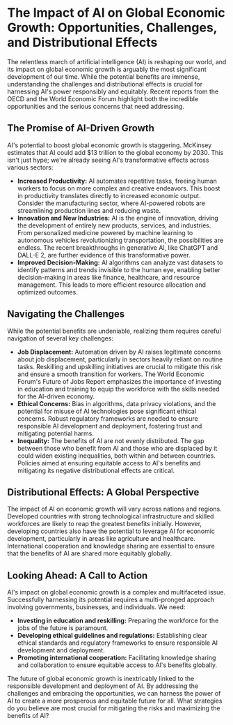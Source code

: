 # The Impact of AI on Global Economic Growth: Opportunities, Challenges, and Distributional Effects

The relentless march of artificial intelligence (AI) is reshaping our world, and its impact on global economic growth is arguably the most significant development of our time.  While the potential benefits are immense, understanding the challenges and distributional effects is crucial for harnessing AI's power responsibly and equitably.  Recent reports from the OECD and the World Economic Forum highlight both the incredible opportunities and the serious concerns that need addressing.

## The Promise of AI-Driven Growth

AI's potential to boost global economic growth is staggering.  McKinsey estimates that AI could add $13 trillion to the global economy by 2030. This isn't just hype; we're already seeing AI's transformative effects across various sectors:

* **Increased Productivity:** AI automates repetitive tasks, freeing human workers to focus on more complex and creative endeavors. This boost in productivity translates directly to increased economic output. Consider the manufacturing sector, where AI-powered robots are streamlining production lines and reducing waste.
* **Innovation and New Industries:** AI is the engine of innovation, driving the development of entirely new products, services, and industries.  From personalized medicine powered by machine learning to autonomous vehicles revolutionizing transportation, the possibilities are endless.  The recent breakthroughs in generative AI, like ChatGPT and DALL-E 2, are further evidence of this transformative power.
* **Improved Decision-Making:** AI algorithms can analyze vast datasets to identify patterns and trends invisible to the human eye, enabling better decision-making in areas like finance, healthcare, and resource management.  This leads to more efficient resource allocation and optimized outcomes.

## Navigating the Challenges

While the potential benefits are undeniable, realizing them requires careful navigation of several key challenges:

* **Job Displacement:**  Automation driven by AI raises legitimate concerns about job displacement, particularly in sectors heavily reliant on routine tasks.  Reskilling and upskilling initiatives are crucial to mitigate this risk and ensure a smooth transition for workers.  The World Economic Forum's Future of Jobs Report emphasizes the importance of investing in education and training to equip the workforce with the skills needed for the AI-driven economy.
* **Ethical Concerns:**  Bias in algorithms, data privacy violations, and the potential for misuse of AI technologies pose significant ethical concerns.  Robust regulatory frameworks are needed to ensure responsible AI development and deployment, fostering trust and mitigating potential harms.
* **Inequality:** The benefits of AI are not evenly distributed.  The gap between those who benefit from AI and those who are displaced by it could widen existing inequalities, both within and between countries.  Policies aimed at ensuring equitable access to AI's benefits and mitigating its negative distributional effects are critical.

## Distributional Effects: A Global Perspective

The impact of AI on economic growth will vary across nations and regions.  Developed countries with strong technological infrastructure and skilled workforces are likely to reap the greatest benefits initially.  However, developing countries also have the potential to leverage AI for economic development, particularly in areas like agriculture and healthcare.  International cooperation and knowledge sharing are essential to ensure that the benefits of AI are shared more equitably globally.


## Looking Ahead: A Call to Action

AI's impact on global economic growth is a complex and multifaceted issue.  Successfully harnessing its potential requires a multi-pronged approach involving governments, businesses, and individuals.  We need:

* **Investing in education and reskilling:** Preparing the workforce for the jobs of the future is paramount.
* **Developing ethical guidelines and regulations:**  Establishing clear ethical standards and regulatory frameworks to ensure responsible AI development and deployment.
* **Promoting international cooperation:**  Facilitating knowledge sharing and collaboration to ensure equitable access to AI's benefits globally.

The future of global economic growth is inextricably linked to the responsible development and deployment of AI. By addressing the challenges and embracing the opportunities, we can harness the power of AI to create a more prosperous and equitable future for all.  What strategies do you believe are most crucial for mitigating the risks and maximizing the benefits of AI?
